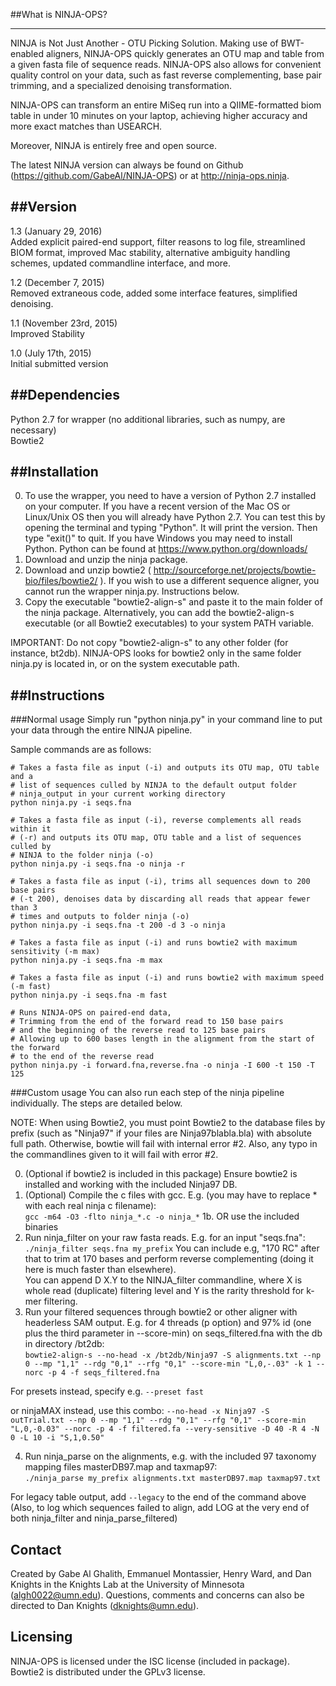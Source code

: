 
##What is NINJA-OPS?

---


NINJA is Not Just Another - OTU Picking Solution. Making use of BWT-enabled aligners, NINJA-OPS quickly generates an OTU map
and table from a given fasta file of sequence reads. NINJA-OPS also allows for convenient quality control on your data, such
as fast reverse complementing, base pair trimming, and a specialized denoising transformation.

NINJA-OPS can transform an entire MiSeq run into a QIIME-formatted biom table in under 10 minutes on your laptop, achieving higher accuracy and more exact matches than USEARCH.

Moreover, NINJA is entirely free and open source. 

The latest NINJA version can always be found on Github (https://github.com/GabeAl/NINJA-OPS) or at http://ninja-ops.ninja.


##Version
---
1.3 (January 29, 2016)  
Added explicit paired-end support, filter reasons to log file, streamlined BIOM format, improved Mac stability, alternative ambiguity handling schemes, updated commandline interface, and more.

1.2 (December 7, 2015)  
Removed extraneous code, added some interface features, simplified denoising.  

1.1 (November 23rd, 2015)  
Improved Stability  

1.0 (July 17th, 2015)  
Initial submitted version  

##Dependencies
---


Python 2.7 for wrapper (no additional libraries, such as numpy, are necessary)  
Bowtie2



##Installation
---



0. To use the wrapper, you need to have a version of Python 2.7 installed on your computer. If you have a recent version of the Mac OS or Linux/Unix OS then you will already have Python 2.7. You can test this by opening the terminal and typing "Python". It will print the version. Then type "exit()" to quit. If you have Windows you may need to install Python. Python can be found at https://www.python.org/downloads/
1. Download and unzip the ninja package.
2. Download and unzip bowtie2 ( http://sourceforge.net/projects/bowtie-bio/files/bowtie2/ ). If you wish to use a different sequence aligner, you cannot run the wrapper ninja.py. Instructions below.
3. Copy the executable "bowtie2-align-s" and paste it to the main folder of the ninja package. Alternatively, you can add the bowtie2-align-s executable (or all Bowtie2 executables) to your system PATH variable.

IMPORTANT: Do not copy "bowtie2-align-s" to any other folder (for instance, bt2db). NINJA-OPS looks for bowtie2 only in the same folder ninja.py is located in, or on the system executable path.

##Instructions
---

###Normal usage
Simply run "python ninja.py" in your command line to put your data through the entire NINJA pipeline. 

Sample commands are as follows:

```
# Takes a fasta file as input (-i) and outputs its OTU map, OTU table and a
# list of sequences culled by NINJA to the default output folder
# ninja_output in your current working directory
python ninja.py -i seqs.fna 

# Takes a fasta file as input (-i), reverse complements all reads within it
# (-r) and outputs its OTU map, OTU table and a list of sequences culled by
# NINJA to the folder ninja (-o)
python ninja.py -i seqs.fna -o ninja -r

# Takes a fasta file as input (-i), trims all sequences down to 200 base pairs
# (-t 200), denoises data by discarding all reads that appear fewer than 3
# times and outputs to folder ninja (-o)
python ninja.py -i seqs.fna -t 200 -d 3 -o ninja

# Takes a fasta file as input (-i) and runs bowtie2 with maximum sensitivity (-m max)
python ninja.py -i seqs.fna -m max

# Takes a fasta file as input (-i) and runs bowtie2 with maximum speed (-m fast)
python ninja.py -i seqs.fna -m fast

# Runs NINJA-OPS on paired-end data,
# Trimming from the end of the forward read to 150 base pairs
# and the beginning of the reverse read to 125 base pairs
# Allowing up to 600 bases length in the alignment from the start of the forward
# to the end of the reverse read
python ninja.py -i forward.fna,reverse.fna -o ninja -I 600 -t 150 -T 125
```


###Custom usage
You can also run each step of the ninja pipeline individually. The steps are detailed below.

NOTE: When using Bowtie2, you must point Bowtie2 to the database files by prefix (such as "Ninja97" if your files are Ninja97blabla.bla) with absolute full path. Otherwise, bowtie will fail with internal error #2. Also, any typo in the commandlines given to it will fail with error #2.


0. (Optional if bowtie2 is included in this package) Ensure bowtie2 is installed and working with the included Ninja97 DB.
1. (Optional) Compile the c files with gcc. E.g. (you may have to replace * with each real ninja c filename):  
	```gcc -m64 -O3 -flto ninja_*.c -o ninja_*```
1b. OR use the included binaries
2. Run ninja_filter on your raw fasta reads. E.g. for an input "seqs.fna":  
	```./ninja_filter seqs.fna my_prefix```
You can include e.g, "170 RC" after that to trim at 170 bases and perform reverse complementing (doing it here is much faster than elsewhere).  
You can append D X.Y to the NINJA_filter commandline, where X is whole read (duplicate) filtering level and Y is the rarity threshold for k-mer filtering.
3. Run your filtered sequences through bowtie2 or other aligner with headerless SAM output. E.g. for 4 threads (p option) and 97% id (one plus the third parameter in --score-min) on seqs_filtered.fna with the db in directory /bt2db:  
	```bowtie2-align-s --no-head -x /bt2db/Ninja97 -S alignments.txt --np 0 --mp "1,1" --rdg "0,1" --rfg "0,1" --score-min "L,0,-.03" -k 1 --norc -p 4 -f seqs_filtered.fna```
	
For presets instead, specify e.g. ```--preset fast```

or ninjaMAX instead, use this combo: ```--no-head -x Ninja97 -S outTrial.txt --np 0 --mp "1,1" --rdg "0,1" --rfg "0,1" --score-min "L,0,-0.03" --norc -p 4 -f filtered.fa --very-sensitive -D 40 -R 4 -N 0 -L 10 -i "S,1,0.50"```
	
4. Run ninja_parse on the alignments, e.g. with the included 97 taxonomy mapping files masterDB97.map and taxmap97:  
	```./ninja_parse my_prefix alignments.txt masterDB97.map taxmap97.txt```
	
For legacy table output, add ``--legacy`` to the end of the command above
(Also, to log which sequences failed to align, add LOG at the very end of both ninja_filter and ninja_parse_filtered)


Contact
---

Created by Gabe Al Ghalith, Emmanuel Montassier, Henry Ward, and Dan Knights in the Knights Lab at the University of Minnesota (algh0022@umn.edu). Questions, comments and concerns can also be directed to Dan Knights (dknights@umn.edu).


Licensing
---
NINJA-OPS is licensed under the ISC license (included in package). Bowtie2 is distributed under the GPLv3 license. 
